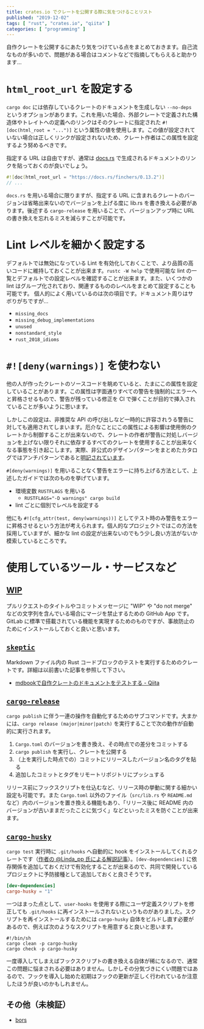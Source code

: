 ```yaml
---
title: crates.io でクレートを公開する際に気をつけることリスト
published: "2019-12-02"
tags: [ "rust", "crates.io", "qiita" ]
categories: [ "programming" ]
---
```


自作クレートを公開するにあたり気をつけている点をまとめておきます。自己流なものが多いので、問題がある場合はコメントなどで指摘してもらえると助かります…

<!-- more -->

# `html_root_url` を設定する

`cargo doc` には依存しているクレートのドキュメントを生成しない `--no-deps` というオプションがあります。これを用いた場合、外部クレートで定義された構造体やトレイトへの定義へのリンクはそのクレートに指定された `#![doc(html_root = "...")]` という属性の値を使用します。この値が設定されていない場合は正しくリンクが設定されないため、クレート作者はこの属性を設定するよう努めるべきです。

指定する URL は自由ですが、通常は [docs.rs](https://docs.rs) で生成されるドキュメントのリンクを貼っておくのが良いでしょう。

```rust src/lib.rs
#![doc(html_root_url = "https://docs.rs/finchers/0.13.2")]
// ...
```

`docs.rs` を用いる場合に限りますが、指定する URL に含まれるクレートのバージョンは省略出来ないのでバージョンを上げる度に lib.rs を書き換える必要があります。後述する `cargo-release` を用いることで、バージョンアップ時に URL の書き換えを忘れるミスを減らすことが可能です。

# Lint レベルを細かく設定する

デフォルトでは無効になっている Lint を有効化しておくことで、より品質の高いコードに維持しておくことが出来ます。`rustc -W help` で使用可能な lint の一覧とデフォルトでの設定レベルを確認することが出来ます。また、いくつかの lint はグループ化されており、関連するもののレベルをまとめて設定することも可能です。
個人的によく用いているのは次の項目です。ドキュメント周りはサボりがちですが…

* `missing_docs`
* `missing_debug_implementations`
* `unused`
* `nonstandard_style`
* `rust_2018_idioms`

# `#![deny(warnings)]` を使わない

他の人が作ったクレートのソースコードを眺めていると、たまにこの属性を設定していることがあります。この属性は字面通りすべての警告を強制的にエラーへと昇格させるもので、警告が残っている修正を CI で弾くことが目的で挿入されていることが多いように思います。

しかしこの設定は、非推奨な API の呼び出しなど一時的に許容されうる警告に対しても適用されてしまいます。厄介なことにこの属性による影響は使用側のクレートから制御することが出来ないので、クレートの作者が警告に対処しバージョンを上げない限りそれに依存するすべてのクレートを使用することが出来なくなる事態を引き起こします。実際、非公式のデザインパターンをまとめたカタログではアンチパターンであると[明記されています](https://github.com/rust-unofficial/patterns/blob/master/anti_patterns/deny-warnings.md)。

`#[deny(warnings)]` を用いることなく警告をエラーに持ち上げる方法として、上述したガイドでは次のものを挙げています。

* 環境変数 `RUSTFLAGS` を用いる
  - `RUSTFLAGS="-D warnings" cargo build`
* lint ごとに個別でレベルを設定する

他にも `#![cfg_attr(test, deny(warnings))]` としてテスト時のみ警告をエラーに昇格させるという方法が考えられます。個人的なプロジェクトではこの方法を採用していますが、細かな lint の設定が出来ないのでもう少し良い方法がないか模索しているところです。

# 使用しているツール・サービスなど

## [WIP]
プルリクエストのタイトルやコミットメッセージに "WIP" や "do not merge" などの文字列を含んでいる場合にマージを禁止するための GitHub App です。GitLab に標準で搭載されている機能を実現するためのものですが、事故防止のためにインストールしておくと良いと思います。

## [`skeptic`]

Markdown ファイル内の Rust コードブロックのテストを実行するためのクレートです。詳細は以前書いた記事を参照して下さい。

* [mdbookで自作クレートのドキュメントをテストする - Qiita](https://qiita.com/ubnt_intrepid/items/134d8a03cdaa25225cd5)

## [`cargo-release`]

`cargo publish` に伴う一連の操作を自動化するためのサブコマンドです。大まかには、`cargo release (major|minor|patch)` を実行することで次の動作が自動的に実行されます。

1. `Cargo.toml` のバージョンを書き換え、その時点での差分をコミットする
2. `cargo publish` を実行し、クレートを公開する
3. （上を実行した時点での）コミットにリリースしたバージョン名のタグを貼る
4. 追加したコミットとタグをリモートリポジトリにプッシュする

リリース前にフックスクリプトを仕込むなど、リリース時の挙動に関する細かい設定も可能です。また `Cargo.toml` 以外のファイル（`src/lib.rs` や `README.md` など）内のバージョンを置き換える機能もあり、「リリース後に README 内のバージョンが古いままだったことに気づく」などといったミスを防ぐことが出来ます。

## [`cargo-husky`]

`cargo test` 実行時に `.git/hooks` へ自動的に hook をインストールしてくれるクレートです（[作者の @Linda_pp 氏による解説記事](https://rhysd.hatenablog.com/entry/2018/10/08/205041)）。`[dev-dependencies]` に依存関係を追加しておくだけで有効化することが出来るので、共同で開発しているプロジェクトに予防接種として追加しておくと良さそうです。

```toml Cargo.toml
[dev-dependencies]
cargo-husky = "1"
```

一つはまった点として、`user-hooks` を使用する際にユーザ定義スクリプトを修正しても `.git/hooks` に再インストールされないというものがありました。スクリプトを再インストールするためには `cargo-husky` 自体をビルドし直す必要があるので、例えば次のようなスクリプトを用意すると良いと思います。

```shell-session 
#!/bin/sh
cargo clean -p cargo-husky
cargo check -p cargo-husky
```

一度導入してしまえばフックスクリプトの書き換える自体が稀になるので、通常この問題に悩まされる必要はありません。しかしその分気づきにくい問題ではあるので、フックを導入し始めた初期はフックの更新が正しく行われているか注意したほうが良いのかもしれません。

## その他（未検証）
* [bors]

<!-- Links -->

[WIP]: https://github.com/apps/wip
[`skeptic`]: https://crates.io/crates/skeptic
[`cargo-release`]: https://crates.io/crates/cargo-release
[`cargo-husky`]: https://crates.io/crates/cargo-husky
[bors]: https://github.com/bors-ng/bors-ng


